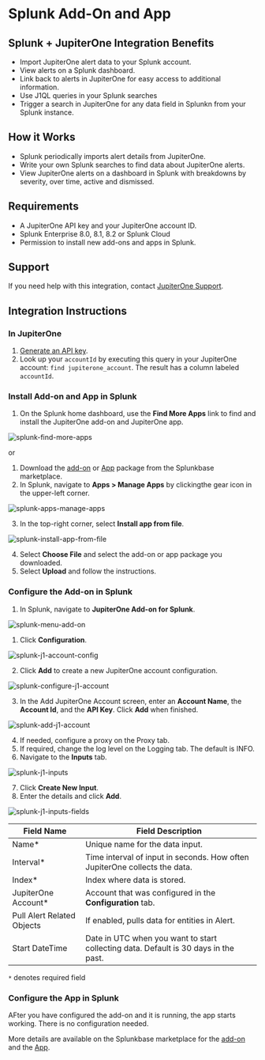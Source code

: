 # Splunk Add-On and App

## Splunk + JupiterOne Integration Benefits

- Import JupiterOne alert data to your Splunk account.
- View alerts on a Splunk dashboard.
- Link back to alerts in JupiterOne for easy access to additional information.
- Use J1QL queries in your Splunk searches 
- Trigger a search in JupiterOne for any data field in Splunkn from your Splunk instance.

## How it Works

- Splunk periodically imports alert details from JupiterOne.
- Write your own Splunk searches to find data about JupiterOne alerts.
- View JupiterOne alerts on a dashboard in Splunk with breakdowns by severity, over time, active and dismissed.

## Requirements

- A JupiterOne API key and your JupiterOne account ID.
- Splunk Enterprise 8.0, 8.1, 8.2 or Splunk Cloud
- Permission to install new add-ons and apps in Splunk.

## Support

If you need help with this integration, contact [JupiterOne Support](https://community.askj1.com).

## Integration Instructions

### In JupiterOne

1. [Generate an API key](https://support.jupiterone.io/hc/en-us/articles/360025847594-Enable-API-Key-Access).
2. Look up your `accountId` by executing this query in your JupiterOne account: `find jupiterone_account`. The result has a column labeled `accountId`.

### Install Add-on and App in Splunk

1. On the Splunk home dashboard, use the **Find More Apps** link to find and install the JupiterOne add-on and JupiterOne app.

![splunk-find-more-apps](../../assets/splunk-find-more-apps.png)

or

1. Download the [add-on](https://splunkbase.splunk.com/app/6138) or [App](https://splunkbase.splunk.com/app/6139) package from the Splunkbase marketplace.
2. In Splunk, navigate to **Apps > Manage Apps** by clickingthe gear icon in the upper-left corner.

![splunk-apps-manage-apps](../../assets/splunk-apps-manage-apps.png)

3. In the top-right corner, select **Install app from file**.

![splunk-install-app-from-file](../../assets/splunk-install-app-from-file.png)

4. Select **Choose File** and select the add-on or app package you downloaded.
5. Select **Upload** and follow the instructions.

### Configure the Add-on in Splunk

1. In Splunk, navigate to **JupiterOne Add-on for Splunk**.

![splunk-menu-add-on](../../assets/splunk-menu-add-on.png)

1. Click **Configuration**.

![splunk-j1-account-config](../../assets/splunk-j1-account-config.png)

2. Click **Add** to create a new JupiterOne account configuration.

![splunk-configure-j1-account](../../assets/splunk-configure-j1-account.png)

3. In the Add JupiterOne Account screen, enter an **Account Name**, the **Account Id**, and the **API Key**. Click **Add** when finished.

![splunk-add-j1-account](../../assets/splunk-add-j1-account.png)

4. If needed, configure a proxy on the Proxy tab.
5. If required, change the log level on the Logging tab. The default is INFO.
6. Navigate to the **Inputs** tab.

![splunk-j1-inputs](../../assets/splunk-j1-inputs.png)

7. Click **Create New Input**.
8. Enter the details and click **Add**.

![splunk-j1-inputs-fields](../../assets/splunk-j1-inputs-fields.png)

| Field Name                 | Field Description                        |
| -------------------------- | ---------------------------------------- |
| Name\*                     | Unique name for the data input.          |
| Interval\*                 | Time interval of input in seconds. How often JupiterOne collects the data. |
| Index\*                    | Index where data is stored.              |
| JupiterOne Account\*       | Account that was configured in the **Configuration** tab. |
| Pull Alert Related Objects | If enabled, pulls data for entities in Alert. |
| Start DateTime             | Date in UTC when you want to start collecting data. Default is 30 days in the past. |

`*` denotes required field

### Configure the App in Splunk

AFter you have configured the add-on and it is running, the app starts working. There is no configuration needed.

More details are available on the Splunkbase marketplace for the [add-on](https://splunkbase.splunk.com/app/6138) and the [App](https://splunkbase.splunk.com/app/6139).

